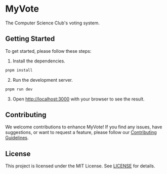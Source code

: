# MyVote
The Computer Science Club's voting system.

## Getting Started

To get started, please follow these steps:

1. Install the dependencies.

```bash
pnpm install
```

2. Run the development server.

```bash
pnpm run dev
```

3. Open [http://localhost:3000](http://localhost:3000) with your browser to see the result.

## Contributing

We welcome contributions to enhance MyVote! If you find any issues, have suggestions, or want to request a feature, please follow our [Contributing Guidelines](https://github.com/compsci-adl/.github/blob/main/CONTRIBUTING.md).

## License

This project is licensed under the MIT License.
See [LICENSE](LICENSE) for details.

